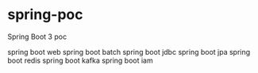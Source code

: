 # spring-poc
Spring Boot 3 poc 

spring boot web
spring boot batch
spring boot jdbc
spring boot jpa
spring boot redis
spring boot kafka
spring boot iam
